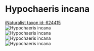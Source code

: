
Hypochaeris incana
==================
  
[iNaturalist taxon id: 624415](https://www.inaturalist.org/taxa/624415)  
![Hypochaeris incana](https://inaturalist-open-data.s3.amazonaws.com/photos/59645439/medium.jpeg)  
![Hypochaeris incana](https://inaturalist-open-data.s3.amazonaws.com/photos/59645473/medium.jpeg)  
![Hypochaeris incana](https://inaturalist-open-data.s3.amazonaws.com/photos/59645476/medium.jpeg)  
![Hypochaeris incana](https://inaturalist-open-data.s3.amazonaws.com/photos/59645478/medium.jpeg)